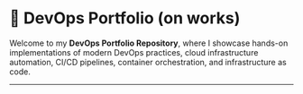 # 🚀 DevOps Portfolio (on works)

Welcome to my **DevOps Portfolio Repository**, where I showcase hands-on implementations of modern DevOps practices, cloud infrastructure automation, CI/CD pipelines, container orchestration, and infrastructure as code.

---
